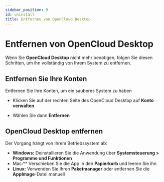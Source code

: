 ```yaml
---
sidebar_position: 9
id: uninstall
title: Entfernen von OpenCloud Desktop
---
```


# Entfernen von OpenCloud Desktop

Wenn Sie **OpenCloud Desktop** nicht mehr benötigen, folgen Sie diesen Schritten, um ihn vollständig von Ihrem System zu entfernen.

## Entfernen Sie Ihre Konten
Entfernen Sie Ihre Konten, um ein sauberes System zu haben

- Klicken Sie auf der rechten Seite des OpenCloud Desktop auf **Konto verwalten** 
<!--<img src={require("./img/uninstall/uninstall-manage-account.png").default} alt="choose what to sync" width="400"/> -->

- Wählen Sie dann **Entfernen**
<!-- <img src={require("./img/uninstall/uninstall-remove.png").default} alt="choose what to sync" width="400"/> -->

## OpenCloud Desktop entfernen
Der Vorgang hängt von Ihrem Betriebssystem ab:

- **Windows:** Deinstallieren Sie die Anwendung über **Systemsteuerung > Programme und Funktionen**
- Mac:** Verschieben Sie die App in den **Papierkorb** und leeren Sie ihn
- **Linux:** Verwenden Sie Ihren **Paketmanager** oder entfernen Sie die **AppImage**-Datei manuell